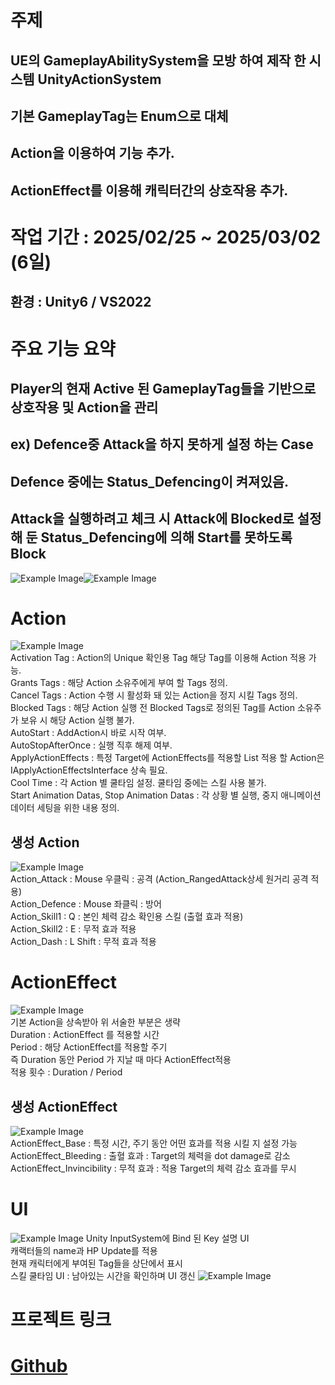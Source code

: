 # 주제

## UE의 GameplayAbilitySystem을 모방 하여 제작 한 시스템 UnityActionSystem  
## 기본 GameplayTag는 Enum으로 대체  

## Action을 이용하여 기능 추가.  
## ActionEffect를 이용해 캐릭터간의 상호작용 추가.  

# 작업 기간 : 2025/02/25 ~ 2025/03/02 (6일)
## 환경 : Unity6 / VS2022

# 주요 기능 요약
## Player의 현재 Active 된 GameplayTag들을 기반으로 상호작용 및 Action을 관리
## ex)  Defence중 Attack을 하지 못하게 설정 하는 Case  
## Defence 중에는 Status_Defencing이 켜져있음.
## Attack을 실행하려고 체크 시 Attack에 Blocked로 설정 해 둔 Status_Defencing에 의해 Start를 못하도록 Block

![Example Image](./ReadmeResource/Defence.png)![Example Image](./ReadmeResource/Attack%20Base.png)  

# Action
![Example Image](./ReadmeResource/Action.png)  
Activation Tag : Action의 Unique 확인용 Tag 해당 Tag를 이용해 Action 적용 가능.  
Grants Tags : 해당 Action 소유주에게 부여 할 Tags 정의.  
Cancel Tags : Action 수행 시 활성화 돼 있는 Action을 정지 시킬 Tags 정의.  
Blocked Tags : 해당 Action 실행 전 Blocked Tags로 정의된 Tag를 Action 소유주가 보유 시 해당 Action 실행 불가.  
AutoStart : AddAction시 바로 시작 여부.  
AutoStopAfterOnce : 실행 직후 해제 여부.  
ApplyActionEffects : 특정 Target에 ActionEffects를 적용할 List 적용 할 Action은 IApplyActionEffectsInterface 상속 필요.  
Cool Time : 각 Action  별 쿨타임 설정. 쿨타임 중에는 스킬 사용 불가.  
Start Animation Datas, Stop Animation Datas : 각 상황 별 실행, 중지 애니메이션 데이터 세팅을 위한 내용 정의.

## 생성 Action
![Example Image](./ReadmeResource/CreatedAction.png)  
Action_Attack : Mouse 우클릭 : 공격 (Action_RangedAttack상세 원거리 공격 적용)  
Action_Defence : Mouse 좌클릭 : 방어  
Action_Skill1 : Q : 본인 체력 감소 확인용 스킬 (출혈 효과 적용)  
Action_Skill2 : E : 무적 효과 적용  
Action_Dash : L Shift : 무적 효과 적용  

# ActionEffect
![Example Image](./ReadmeResource/ActionEffect.png)  
기본 Action을 상속받아 위 서술한 부분은 생략  
Duration : ActionEffect 를 적용할 시간  
Period : 해당 ActionEffect를 적용할 주기  
즉 Duration 동안 Period 가 지날 때 마다  ActionEffect적용  
적용 횟수 : Duration / Period  

## 생성 ActionEffect
![Example Image](./ReadmeResource/CreatedActionEffect.png)  
ActionEffect_Base : 특정 시간, 주기 동안 어떤 효과를 적용 시킬 지 설정 가능  
ActionEffect_Bleeding : 출혈 효과 : Target의 체력을 dot damage로 감소  
ActionEffect_Invincibility : 무적 효과 : 적용 Target의 체력 감소 효과를 무시  

# UI
![Example Image](./ReadmeResource/Main.png)
Unity InputSystem에 Bind 된 Key 설명 UI  
캐랙터들의 name과 HP Update를 적용  
현재 캐릭터에게 부여된 Tag들을 상단에서 표시  
스킬 쿨타임 UI : 남아있는 시간을 확인하며 UI 갱신
![Example Image](./ReadmeResource/Skill%20Cooltime%20UI.gif)

# 프로젝트 링크
# [Github](https://github.com/yoon20002000/UnityGameplayActionSystem)